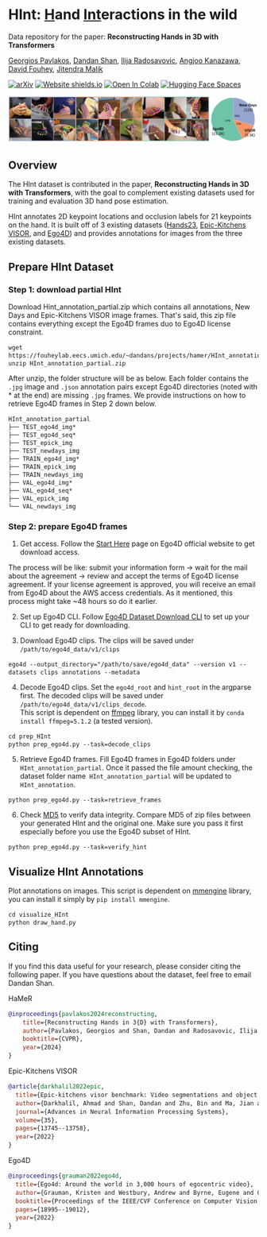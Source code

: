 # HInt: <ins>H</ins>and <ins>Int</ins>eractions in the wild
Data repository for the paper: **Reconstructing Hands in 3D with Transformers**

[Georgios Pavlakos](https://geopavlakos.github.io/), [Dandan Shan](https://ddshan.github.io/), [Ilija Radosavovic](https://people.eecs.berkeley.edu/~ilija/), [Angjoo Kanazawa](https://people.eecs.berkeley.edu/~kanazawa/), [David Fouhey](https://cs.nyu.edu/~fouhey/), [Jitendra Malik](http://people.eecs.berkeley.edu/~malik/)

[![arXiv](https://img.shields.io/badge/arXiv-2312.05251-00ff00.svg)](https://arxiv.org/pdf/2312.05251.pdf)  [![Website shields.io](https://img.shields.io/website-up-down-green-red/http/shields.io.svg)](https://geopavlakos.github.io/hamer/)     [![Open In Colab](https://colab.research.google.com/assets/colab-badge.svg)](https://colab.research.google.com/drive/1rQbQzegFWGVOm1n1d-S6koOWDo7F2ucu?usp=sharing)  [![Hugging Face Spaces](https://img.shields.io/badge/%F0%9F%A4%97%20Hugging%20Face-Spaces-blue)](https://huggingface.co/spaces/geopavlakos/HaMeR)


![teaser](assets/hint.png)

## Overview
The HInt dataset is contributed in the paper, **Reconstructing Hands in 3D with Transformers**, with
the goal to complement existing datasets used for training and evaluation 3D hand pose estimation. 

HInt annotates 2D keypoint locations and occlusion labels for 21 keypoints on the hand.
It is built off of 3 existing datasets ([Hands23](), [Epic-Kitchens VISOR](https://epic-kitchens.github.io/VISOR/), and [Ego4D](https://ego4d-data.org/)) and provides annotations for images from the three existing datasets. 

## Prepare HInt Dataset 
### Step 1: download partial HInt
Download Hint_annotation_partial.zip which contains all annotations, New Days and Epic-Kitchens VISOR image frames. That's said, this zip file contains everything except the Ego4D frames duo to Ego4D license constraint.
```
wget https://fouheylab.eecs.umich.edu/~dandans/projects/hamer/HInt_annotation_partial.zip
unzip HInt_annotation_partial.zip
```
After unzip, the folder structure will be as below. Each folder contains the `.jpg` image and `.json` annotation pairs except Ego4D directories (noted with * at the end) are missing `.jpg` frames. We provide instructions on how to retrieve Ego4D frames in Step 2 down below. 
```
HInt_annotation_partial
├── TEST_ego4d_img*
├── TEST_ego4d_seq*
├── TEST_epick_img
├── TEST_newdays_img
├── TRAIN_ego4d_img*
├── TRAIN_epick_img
├── TRAIN_newdays_img
├── VAL_ego4d_img*
├── VAL_ego4d_seq*
├── VAL_epick_img
└── VAL_newdays_img
```


### Step 2: prepare Ego4D frames
1. Get access. Follow the [Start Here](https://ego4d-data.org/docs/start-here/) page on Ego4D official website to get download access. 

The process will be like: submit your information form -> wait for the mail about the agreement -> review and accept the terms of Ego4D license agreement. If your license agreement is approved, you will receive an email from Ego4D about the AWS access credentials. As it mentioned, this process might take ~48 hours so do it earlier. 

2. Set up Ego4D CLI. Follow [Ego4D Dataset Download CLI](https://github.com/facebookresearch/Ego4d/blob/main/ego4d/cli/README.md) to set up your CLI to get ready for downloading.

3. Download Ego4D clips. The clips will be saved under `/path/to/ego4d_data/v1/clips`
```
ego4d --output_directory="/path/to/save/ego4d_data" --version v1 --datasets clips annotations --metadata 
```

4. Decode Ego4D clips. Set the `ego4d_root` and `hint_root` in the argparse first. The decoded clips will be saved under `/path/to/ego4d_data/v1/clips_decode`. \
This script is dependent on [ffmpeg](https://github.com/conda-forge/ffmpeg-feedstock) library, you can install it by `conda install ffmpeg=5.1.2` (a tested version).
```
cd prep_HInt
python prep_ego4d.py --task=decode_clips
```

5. Retrieve Ego4D frames. Fill Ego4D frames in Ego4D folders under `HInt_annotation_partial`. Once it passed the file amount checking, the dataset folder name` HInt_annotation_partial` will be updated to `HInt_annotation`.
```
python prep_ego4d.py --task=retrieve_frames
```

6. Check [MD5](https://en.wikipedia.org/wiki/MD5) to verify data integrity. Compare MD5 of zip files between your generated HInt and the original one. Make sure you pass it first especially before you use the Ego4D subset of HInt.
```
python prep_ego4d.py --task=verify_hint
```




## Visualize HInt Annotations

Plot annotations on images. This script is dependent on [mmengine](https://mmengine.readthedocs.io/en/v0.8.1/get_started/installation.html) library, you can install it simply by `pip install mmengine`.
```
cd visualize_HInt
python draw_hand.py
```


## Citing
If you find this data useful for your research, please consider citing the following paper. If you have questions about the dataset, feel free to email Dandan Shan.

HaMeR
```bibtex
@inproceedings{pavlakos2024reconstructing,
    title={Reconstructing Hands in 3{D} with Transformers},
    author={Pavlakos, Georgios and Shan, Dandan and Radosavovic, Ilija and Kanazawa, Angjoo and Fouhey, David and Malik, Jitendra},
    booktitle={CVPR},
    year={2024}
}
```
Epic-Kitchens VISOR
```bibtex
@article{darkhalil2022epic,
  title={Epic-kitchens visor benchmark: Video segmentations and object relations},
  author={Darkhalil, Ahmad and Shan, Dandan and Zhu, Bin and Ma, Jian and Kar, Amlan and Higgins, Richard and Fidler, Sanja and Fouhey, David and Damen, Dima},
  journal={Advances in Neural Information Processing Systems},
  volume={35},
  pages={13745--13758},
  year={2022}
}
```

Ego4D
```bibtex
@inproceedings{grauman2022ego4d,
  title={Ego4d: Around the world in 3,000 hours of egocentric video},
  author={Grauman, Kristen and Westbury, Andrew and Byrne, Eugene and Chavis, Zachary and Furnari, Antonino and Girdhar, Rohit and Hamburger, Jackson and Jiang, Hao and Liu, Miao and Liu, Xingyu and others},
  booktitle={Proceedings of the IEEE/CVF Conference on Computer Vision and Pattern Recognition},
  pages={18995--19012},
  year={2022}
}
```


